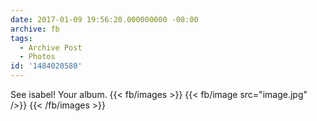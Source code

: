 ```yaml
---
date: 2017-01-09 19:56:20.000000000 -08:00
archive: fb
tags: 
  - Archive Post
  - Photos
id: '1484020580'
---
```


See isabel! Your album.
{{< fb/images >}}
{{< fb/image src="image.jpg" />}}
{{< /fb/images >}}
